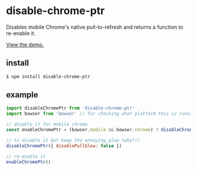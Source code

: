 # disable-chrome-ptr

Disables mobile Chrome's native pull-to-refresh and returns a function to re-enable it.

[View the demo.](https://m59peacemaker.github.io/browser-disable-chrome-ptr/)

## install

```sh
$ npm install disable-chrome-ptr
```

## example

```js
import disableChromePtr from 'disable-chrome-ptr'
import bowser from 'bowser' // for checking what platform this is running on

// disable it for mobile chrome
const enableChromePtr = (bowser.mobile && bowser.chrome) ? disableChromePtr() : () => {}

// to disable it but keep the annoying glow (why?!)
disableChromePtr({ disablePullGlow: false })

// re-enable it
enableChromePtr()
```
